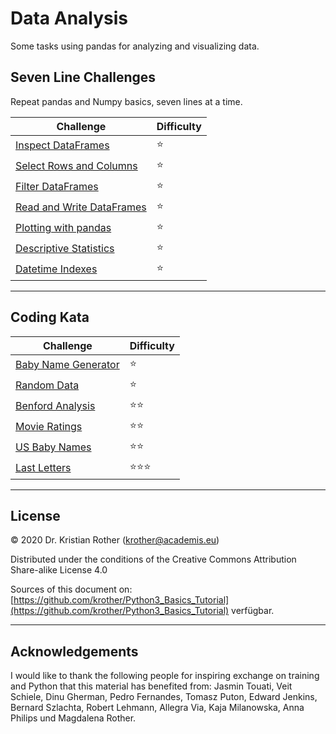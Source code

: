 
# Data Analysis

Some tasks using pandas for analyzing and visualizing data.

## Seven Line Challenges

Repeat pandas and Numpy basics, seven lines at a time.

| Challenge | Difficulty |
|-----------|---------------|
| [Inspect DataFrames](seven_lines/inspect_df.md) | ⭐ |
| [Select Rows and Columns](seven_lines/select_df.md) | ⭐ |
| [Filter DataFrames](seven_lines/filter_df.md) | ⭐ |
| [Read and Write DataFrames](seven_lines/round_trip.md) | ⭐ |
| [Plotting with pandas](seven_lines/plot.md) | ⭐ |
| [Descriptive Statistics](seven_lines/descriptive_stats.md) | ⭐ |
| [Datetime Indexes](seven_lines/datetime_index.md) | ⭐ |


----

## Coding Kata

| Challenge | Difficulty |
|-----------|---------------|
| [Baby Name Generator](babynamengenerator.md) | ⭐ |
| [Random Data](random.md) | ⭐ |
| [Benford Analysis](benford.md) | ⭐⭐ |
| [Movie Ratings](moviedb.md) | ⭐⭐ |
| [US Baby Names](babynamen.md) | ⭐⭐ |
| [Last Letters](letzte_buchstaben.md) | ⭐⭐⭐ |

----

## License

© 2020 Dr. Kristian Rother (krother@academis.eu)

Distributed under the conditions of the Creative Commons Attribution Share-alike License 4.0

Sources of this document on: [https://github.com/krother/Python3_Basics_Tutorial](https://github.com/krother/Python3_Basics_Tutorial) verfügbar.

----

## Acknowledgements

I would like to thank the following people for inspiring exchange on training and Python that this material has benefited from: Jasmin Touati, Veit Schiele, Dinu Gherman, Pedro Fernandes, Tomasz Puton, Edward Jenkins, Bernard Szlachta, Robert Lehmann, Allegra Via, Kaja Milanowska, Anna Philips und Magdalena Rother.
